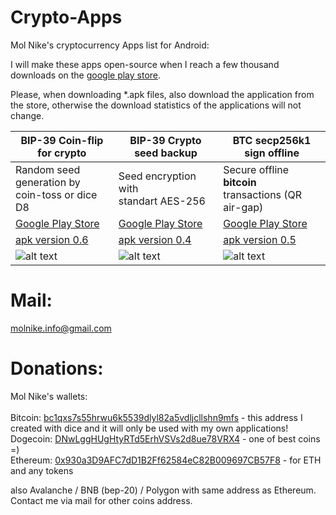 # Crypto-Apps

Mol Nike's cryptocurrency Apps list for Android:

I will make these apps open-source when I reach a few thousand downloads on the [google play store](https://play.google.com/store/apps/developer?id=Mol+Nike).

Please, when downloading *.apk files, also download the application from the store, otherwise the download statistics of the applications will not change.

| BIP-39 Coin-flip for crypto | BIP-39 Crypto seed backup | BTC secp256k1 sign offline |
| --- | --- | --- |
| Random seed generation by<br>coin-toss or dice D8 | Seed encryption with<br>standart AES-256 | Secure offline **bitcoin**<br>transactions (QR air-gap) |
| [Google Play Store](https://play.google.com/store/apps/details?id=com.molnike.crypto.seed) | [Google Play Store](https://play.google.com/store/apps/details?id=com.molnike.crypto.backup) | [Google Play Store](https://play.google.com/store/apps/details?id=com.molnike.crypto.simplesign) |
| [apk version 0.6](https://github.com/openMolNike/Crypto-Apps/blob/main/apk/com.molnike.crypto.seed.apk?raw=true) | [apk version 0.4](https://github.com/openMolNike/Crypto-Apps/blob/main/apk/com.molnike.crypto.backup.apk?raw=true) | [apk version 0.5](https://github.com/openMolNike/Crypto-Apps/blob/main/apk/com.molnike.crypto.simplesign.apk?raw=true) |
| ![alt text](https://raw.githubusercontent.com/openMolNike/Crypto-Apps/main/images/seed_gen.png "BIP-39 Coin-flip for crypto") | ![alt text](https://raw.githubusercontent.com/openMolNike/Crypto-Apps/main/images/seed_aes.png "BIP-39 Crypto seed backup") | ![alt text](https://raw.githubusercontent.com/openMolNike/Crypto-Apps/main/images/btc_sign.png "BTC secp256k1 sign offline") |

# Mail:
molnike.info@gmail.com

# Donations:
Mol Nike's wallets:<br>
<br>Bitcoin: [bc1qxs7s55hrwu6k5539dlyl82a5vdljcllshn9mfs](https://blockchair.com/bitcoin/address/bc1qxs7s55hrwu6k5539dlyl82a5vdljcllshn9mfs) - this address I created with dice and it will only be used with my own applications!
<br>Dogecoin: [DNwLggHUgHtyRTd5ErhVSVs2d8ue78VRX4](https://blockchair.com/dogecoin/address/DNwLggHUgHtyRTd5ErhVSVs2d8ue78VRX4) - one of best coins =)
<br>Ethereum: [0x930a3D9AFC7dD1B2Ff62584eC82B009697CB57F8](https://www.blockchain.com/explorer/addresses/eth/0x930a3D9AFC7dD1B2Ff62584eC82B009697CB57F8) - for ETH and any tokens

also Avalanche / BNB (bep-20) / Polygon with same address as Ethereum. Contact me via mail for other coins address.

